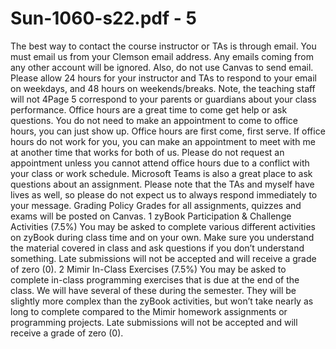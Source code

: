 # Sun-1060-s22.pdf - 5

The best way to contact the course instructor or TAs is through email. You must email us from
your Clemson email address. Any emails coming from any other account will be ignored. Also,
do not use Canvas to send email. Please allow 24 hours for your instructor and TAs to respond
to your email on weekdays, and 48 hours on weekends/breaks. Note, the teaching staff will not
4Page 5
correspond to your parents or guardians about your class performance.
Office hours are a great time to come get help or ask questions. You do not need to make an
appointment to come to office hours, you can just show up. Office hours are first come, first serve.
If office hours do not work for you, you can make an appointment to meet with me at another time
that works for both of us. Please do not request an appointment unless you cannot attend office
hours due to a conflict with your class or work schedule.
Microsoft Teams is also a great place to ask questions about an assignment. Please note that the
TAs and myself have lives as well, so please do not expect us to always respond immediately to
your message.
Grading Policy
Grades for all assignments, quizzes and exams will be posted on Canvas.
1 zyBook Participation & Challenge Activities (7.5%)
You may be asked to complete various different activities on zyBook during class time and on
your own. Make sure you understand the material covered in class and ask questions if you don’t
understand something. Late submissions will not be accepted and will receive a grade of
zero (0).
2 Mimir In-Class Exercises (7.5%)
You may be asked to complete in-class programming exercises that is due at the end of the class. We
will have several of these during the semester. They will be slightly more complex than the zyBook
activities, but won’t take nearly as long to complete compared to the Mimir homework assignments
or programming projects. Late submissions will not be accepted and will receive a grade
of zero (0).